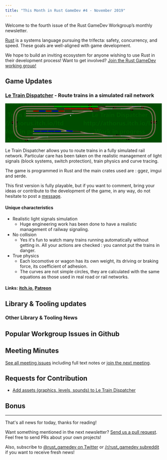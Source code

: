 ```yaml
---
title: "This Month in Rust GameDev #4 - November 2019"
---
```


<!-- Check the post with markdownlint-->

Welcome to the fourth issue of the Rust GameDev Workgroup’s
monthly newsletter.

[Rust] is a systems language pursuing the trifecta:
safety, concurrency, and speed.
These goals are well-aligned with game development.

We hope to build an inviting ecosystem for anyone wishing
to use Rust in their development process!
Want to get involved? [Join the Rust GameDev working group!][join]

[Rust]: https://rust-lang.org
[join]: https://github.com/rust-gamedev/wg#join-the-fun

<!--
Ideal section structure is:

```
### [Title]

![image/GIF description](image link)

A paragraph or two with a summary and [useful links].

_Discussions:
[/r/rust](https://reddit.com/r/rust/todo),
[twitter](https://twitter.com/todo/status/123456)_

[Title]: https://first.link
[useful links]: https://other.link
```

Discussion links are added only if they contain
some actual interesting discussions.

If needed, a section can be split into subsections with a "------" delimiter.
-->

## Game Updates

### [Le Train Dispatcher][ltd] - Route trains in a simulated rail network

![Demo of Le Train Dispatcher](/assets/newsletter-004/ltd.gif)

Le Train Dispatcher allows you to route trains in a fully simulated rail network. Particular care has been taken on the realistic management of light signals (block systems, switch protection), train physics and curve tracing.

The game is programmed in Rust and the main crates used are : ggez, imgui and serde.

This first version is fully playable, but if you want to comment, bring your ideas or contribute to the development of the game, in any way, do not hesitate to post a [message][ltd-community].

#### Unique characteristics

- Realistic light signals simulation
    - Huge engineering work has been done to have a realistic management of railway signaling. 
- No collision
    - Yes it's fun to watch  many trains running automatically without getting in. All your actions are checked : you cannot put the trains in danger.
- True physics
    - Each locomotive or wagon has its own weight, its driving or braking force, its coefficient of adhesion.
    - The curves are not simple circles, they are calculated with the same equations as those used in real road or rail networks.

#### Links: [itch.io][ltd], [Patreon][ltd-patreon]

[ltd]: http://athorus.itch.io/ltd
[ltd-community]: https://athorus.itch.io/ltd/community
[ltd-patreon]: https://www.patreon.com/athorus

## Library & Tooling updates

### Other Library & Tooling News

<!-- See the comment in the `Other Game News` section. -->

## Popular Workgroup Issues in Github

<!-- Up to 10 links to interesting issues -->

## Meeting Minutes

<!-- Up to 10 most important notes + a link to the full details -->

[See all meeting issues][label_meeting] including full text notes
or [join the next meeting][join].

[label_meeting]: https://github.com/rust-gamedev/wg/issues?q=label%3Ameeting

## Requests for Contribution

<!-- Links to "good first issue"-labels or direct links to specific tasks -->

- [Add assets (graphics, levels, sounds) to Le Train Dispatcher][ltd-contributing]

[ltd-contributing]: https://itch.io/t/616119/contributing

## Bonus

<!-- Bonus section to make the newsletter more interesting
and highlight events from the past. -->

------

That's all news for today, thanks for reading!

Want something mentioned in the next newsletter?
[Send us a pull request][pr].
Feel free to send PRs about your own projects!

Also, subscribe to [@rust_gamedev on Twitter][@rust_gamedev]
or [/r/rust_gamedev subreddit][/r/rust_gamedev] if you want to receive fresh news!

<!--
TODO: Add real links and un-comment once this post is published
**Discussions of this post**:
[/r/rust](TODO),
[twitter](TODO).
-->

[/r/rust_gamedev]: https://reddit.com/r/rust_gamedev
[@rust_gamedev]: https://twitter.com/rust_gamedev
[pr]: https://github.com/rust-gamedev/rust-gamedev.github.io
